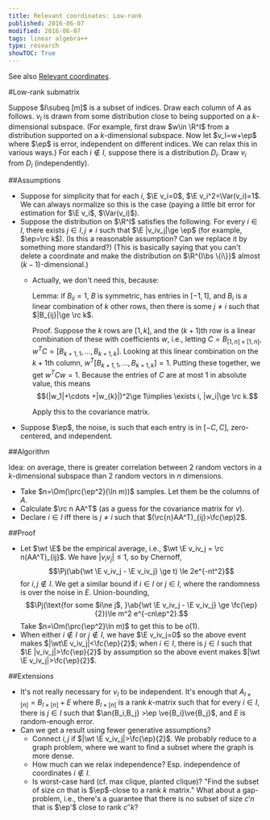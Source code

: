 ```yaml
---
title: Relevant coordinates: Low-rank
published: 2016-06-07
modified: 2016-06-07
tags: linear algebra++
type: research
showTOC: True
---
```


See also [Relevant coordinates](relevant_coordinates.html).

#Low-rank submatrix

Suppose $I\subeq [m]$ is a subset of indices. Draw each column of $A$ as follows. $v_I$ is drawn from some distribution close to being supported on a $k$-dimensional subspace. (For example, first draw $w\in \R^I$ from a distribution supported on a $k$-dimensional subspace. Now let $v_I=w+\ep$ where $\ep$ is error, independent on different indices. We can relax this in various ways.) For each $i\nin I$, suppose there is a distribution $D_i$. Draw $v_i$ from $D_i$ (independently). 

<!-- Let $B_{I\times [n]}$ be a rank-$k$ matrix, and let $A_{I\times [n]}=B_{I\times[n]}+E$ where $E$ is noise. For $i\nin I$, let $A_{ij},1\le j\le m$ be independent draws from some distribution, and suppose that $A_{ij}$ for $i\nin I$ are independent. Recover $I$. -->

##Assumptions

* Suppose for simplicity that for each $i$, $\E v_i=0$, $\E v_i^2=\Var(v_i)=1$. We can always normalize so this is the case (paying a little bit error for estimation for $\E v_i$, $\Var(v_i)$). 
* Suppose the distribution on $\R^I$ satisfies the following. For every $i\in I$, there exists $j\in I, j\ne i$ such that $\E |v_iv_j|\ge \ep$ (for example, $\ep=\rc k$). (Is this a reasonable assumption? Can we replace it by something more standard?) (This is basically saying that you can't delete a coordinate and make the distribution on $\R^{I\bs \{i\}}$ almost $(k-1)$-dimensional.)
    *   Actually, we don't need this, because:

        Lemma: if $B_{ii}=1$, $B$ is symmetric, has entries in $[-1,1]$, and $B_i$ is a linear combination of $k$ other rows, then there is some $j\ne i$ such that $|B_{ij}|\ge \rc k$.

	    Proof. Suppose the $k$ rows are $[1,k]$, and the $(k+1)$th row is a linear combination of these with coefficients $w$, i.e., letting $C=B_{[1,n]\times [1,n]}$, $w^TC = [B_{k+1,1},\ldots, B_{k+1,k}]$. Looking at this linear combination on the $k+1$th column, $w^T[B_{k+1,1},\ldots, B_{k+1,k}]=1$. Putting these together, we get $w^TCw=1$. Because the entries of $C$ are at most 1 in absolute value, this means
		$$(|w_1|+\cdots +|w_{k}|)^2\ge 1\implies \exists i, |w_i|\ge \rc k.$$

        Apply this to the covariance matrix.
* Suppose $\ep$, the noise, is such that each entry is in $[-C,C]$, zero-centered, and independent.

##Algorithm

Idea: on average, there is greater correlation between 2 random vectors in a $k$-dimensional subspace than 2 random vectors in $n$ dimensions.

* Take $n=\Om(\prc{\ep^2}(\ln m))$ samples. Let them be the columns of $A$.
* Calculate $\rc n AA^T$ (as a guess for the covariance matrix for $v$).
* Declare $i\in I$ iff there is $j\ne i$ such that $(\rc{n}AA^T)_{ij}>\fc{\ep}2$.
<!-- * In a graph, connect up $i,j\in[n]$ by an edge iff $|A_{ij}|>\fc{\ep}{2}$.
* W.h.p., all non-isolated vertices are in a connected component. This is $I$. (I.e., declare $i\in I$ iff there is $j\ne i$ such that $(\rc{n}AA^T)_{ij}>\fc{\ep}2$.)-->

##Proof

*   Let $\wt \E$ be the empirical average, i.e., $\wt \E v_iv_j = \rc n(AA^T)_{ij}$. We have $|v_iv_j|\le 1$, so by Chernoff,
	$$\Pj(\ab{\wt \E v_iv_j - \E v_iv_j} \ge t) \le 2e^{-nt^2}$$
	for $i,j\nin I$. We get a similar bound if $i\in I$ or $j\in I$, where the randomness is over the noise in $E$.
	Union-bounding,
	$$\Pj(\text{for some $i\ne j$, }\ab{\wt \E v_iv_j - \E v_iv_j} \ge \fc{\ep}{2})\le m^2 e^{-cn\ep^2}.$$
	Take $n=\Om(\prc{\ep^2}\ln m)$ to get this to be $o(1)$.
*   When either $i\nin I$ or $j\nin I$, we have $\E v_iv_j=0$ so the above event makes $|\wt\E v_iv_j|<\fc{\ep}{2}$; when $i\in I$, there is $j\in I$ such that $\E |v_iv_j|>\fc{\ep}{2}$ by assumption so the above event makes $|\wt \E v_iv_j|>\fc{\ep}{2}$.

##Extensions

* It's not really necessary for $v_I$ to be independent. It's enough that $A_{I\times [n]} = B_{I\times [n]}+E$ where $B_{I\times [n]}$ is a rank $k$-matrix such that for every $i\in I$, there is $j\in I$ such that $\an{B_i,B_j} >\ep \ve{B_i}\ve{B_j}$, and $E$ is random-enough error.
* Can we get a result using fewer generative assumptions?
	* Connect $i,j$ if $|\wt \E v_iv_j|>\fc{\ep}{2}$. We probably reduce to a graph problem, where we want to find a subset where the graph is more dense.
    * How much can we relax independence? Esp. independence of coordinates $i\nin I$. 
	* Is worst-case hard (cf. max clique, planted clique)? "Find the subset of size $cn$ that is $\ep$-close to a rank $k$ matrix." What about a gap-problem, i.e., there's a guarantee that there is no subset of size $c'n$ that is $\ep'$ close to rank $c''k$?
